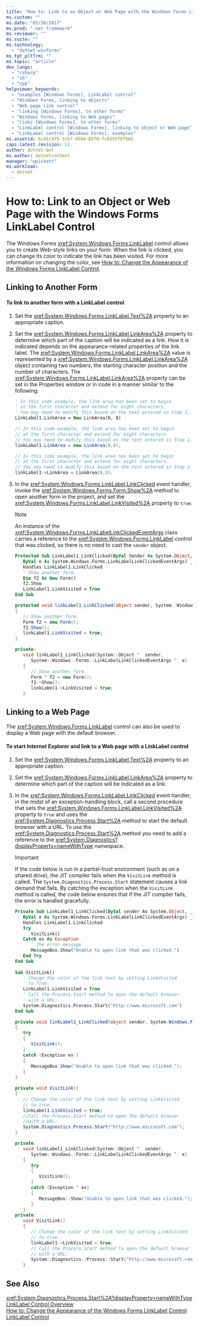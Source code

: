 ```yaml
---
title: "How to: Link to an Object or Web Page with the Windows Forms LinkLabel Control"
ms.custom: ""
ms.date: "03/30/2017"
ms.prod: ".net-framework"
ms.reviewer: ""
ms.suite: ""
ms.technology: 
  - "dotnet-winforms"
ms.tgt_pltfrm: ""
ms.topic: "article"
dev_langs: 
  - "csharp"
  - "vb"
  - "cpp"
helpviewer_keywords: 
  - "examples [Windows Forms], LinkLabel control"
  - "Windows Forms, linking to objects"
  - "Web page link control"
  - "linking [Windows Forms], to other forms"
  - "Windows Forms, linking to Web pages"
  - "links [Windows Forms], to other forms"
  - "LinkLabel control [Windows Forms], linking to object or Web page"
  - "LinkLabel control [Windows Forms], examples"
ms.assetid: 6c91c975-3cb7-4504-82f0-fc6255f8fb85
caps.latest.revision: 11
author: dotnet-bot
ms.author: dotnetcontent
manager: "wpickett"
ms.workload: 
  - dotnet
---
```

# How to: Link to an Object or Web Page with the Windows Forms LinkLabel Control
The Windows Forms <xref:System.Windows.Forms.LinkLabel> control allows you to create Web-style links on your form. When the link is clicked, you can change its color to indicate the link has been visited. For more information on changing the color, see [How to: Change the Appearance of the Windows Forms LinkLabel Control](../../../../docs/framework/winforms/controls/how-to-change-the-appearance-of-the-windows-forms-linklabel-control.md).  
  
## Linking to Another Form  
  
#### To link to another form with a LinkLabel control  
  
1.  Set the <xref:System.Windows.Forms.LinkLabel.Text%2A> property to an appropriate caption.  
  
2.  Set the <xref:System.Windows.Forms.LinkLabel.LinkArea%2A> property to determine which part of the caption will be indicated as a link. How it is indicated depends on the appearance-related properties of the link label. The <xref:System.Windows.Forms.LinkLabel.LinkArea%2A> value is represented by a <xref:System.Windows.Forms.LinkLabel.LinkArea%2A> object containing two numbers, the starting character position and the number of characters. The <xref:System.Windows.Forms.LinkLabel.LinkArea%2A> property can be set in the Properties window or in code in a manner similar to the following:  
  
    ```vb  
    ' In this code example, the link area has been set to begin  
    ' at the first character and extend for eight characters.  
    ' You may need to modify this based on the text entered in Step 1.  
    LinkLabel1.LinkArea = New LinkArea(0, 8)  
    ```  
  
    ```csharp  
    // In this code example, the link area has been set to begin  
    // at the first character and extend for eight characters.  
    // You may need to modify this based on the text entered in Step 1.  
    linkLabel1.LinkArea = new LinkArea(0,8);  
    ```  
  
    ```cpp  
    // In this code example, the link area has been set to begin  
    // at the first character and extend for eight characters.  
    // You may need to modify this based on the text entered in Step 1.  
    linkLabel1->LinkArea = LinkArea(0,8);  
    ```  
  
3.  In the <xref:System.Windows.Forms.LinkLabel.LinkClicked> event handler, invoke the <xref:System.Windows.Forms.Form.Show%2A> method to open another form in the project, and set the <xref:System.Windows.Forms.LinkLabel.LinkVisited%2A> property to `true`.  
  
    > [!NOTE]
    >  An instance of the <xref:System.Windows.Forms.LinkLabelLinkClickedEventArgs> class carries a reference to the <xref:System.Windows.Forms.LinkLabel> control that was clicked, so there is no need to cast the `sender` object.  
  
    ```vb  
    Protected Sub LinkLabel1_LinkClicked(ByVal Sender As System.Object, _  
       ByVal e As System.Windows.Forms.LinkLabelLinkClickedEventArgs) _  
       Handles LinkLabel1.LinkClicked  
       ' Show another form.  
       Dim f2 As New Form()  
       f2.Show  
       LinkLabel1.LinkVisited = True  
    End Sub  
    ```  
  
    ```csharp  
    protected void linkLabel1_LinkClicked(object sender, System. Windows.Forms.LinkLabelLinkClickedEventArgs e)  
    {  
       // Show another form.  
       Form f2 = new Form();  
       f2.Show();  
       linkLabel1.LinkVisited = true;  
    }  
    ```  
  
    ```cpp  
    private:  
       void linkLabel1_LinkClicked(System::Object ^  sender,  
          System::Windows::Forms::LinkLabelLinkClickedEventArgs ^  e)  
       {  
          // Show another form.  
          Form ^ f2 = new Form();  
          f2->Show();  
          linkLabel1->LinkVisited = true;  
       }  
    ```  
  
## Linking to a Web Page  
 The <xref:System.Windows.Forms.LinkLabel> control can also be used to display a Web page with the default browser.  
  
#### To start Internet Explorer and link to a Web page with a LinkLabel control  
  
1.  Set the <xref:System.Windows.Forms.LinkLabel.Text%2A> property to an appropriate caption.  
  
2.  Set the <xref:System.Windows.Forms.LinkLabel.LinkArea%2A> property to determine which part of the caption will be indicated as a link.  
  
3.  In the <xref:System.Windows.Forms.LinkLabel.LinkClicked> event handler, in the midst of an exception-handling block, call a second procedure that sets the <xref:System.Windows.Forms.LinkLabel.LinkVisited%2A> property to `true` and uses the <xref:System.Diagnostics.Process.Start%2A> method to start the default browser with a URL. To use the <xref:System.Diagnostics.Process.Start%2A> method you need to add a reference to the <xref:System.Diagnostics?displayProperty=nameWithType> namespace.  
  
    > [!IMPORTANT]
    >  If the code below is run in a partial-trust environment (such as on a shared drive), the JIT compiler fails when the `VisitLink` method is called. The `System.Diagnostics.Process.Start` statement causes a link demand that fails. By catching the exception when the `VisitLink` method is called, the code below ensures that if the JIT compiler fails, the error is handled gracefully.  
  
    ```vb  
    Private Sub LinkLabel1_LinkClicked(ByVal sender As System.Object, _  
       ByVal e As System.Windows.Forms.LinkLabelLinkClickedEventArgs) _  
       Handles LinkLabel1.LinkClicked  
       Try  
          VisitLink()  
       Catch ex As Exception  
          ' The error message  
          MessageBox.Show("Unable to open link that was clicked.")  
       End Try  
    End Sub  
  
    Sub VisitLink()  
       ' Change the color of the link text by setting LinkVisited   
       ' to True.  
       LinkLabel1.LinkVisited = True  
       ' Call the Process.Start method to open the default browser   
       ' with a URL:  
       System.Diagnostics.Process.Start("http://www.microsoft.com")  
    End Sub  
    ```  
  
    ```csharp  
    private void linkLabel1_LinkClicked(object sender, System.Windows.Forms.LinkLabelLinkClickedEventArgs e)  
    {  
       try  
       {  
          VisitLink();  
       }  
       catch (Exception ex )  
       {  
          MessageBox.Show("Unable to open link that was clicked.");  
       }  
    }  
  
    private void VisitLink()  
    {  
       // Change the color of the link text by setting LinkVisited   
       // to true.  
       linkLabel1.LinkVisited = true;  
       //Call the Process.Start method to open the default browser   
       //with a URL:  
       System.Diagnostics.Process.Start("http://www.microsoft.com");  
    }  
    ```  
  
    ```cpp  
    private:  
       void linkLabel1_LinkClicked(System::Object ^  sender,  
          System::Windows::Forms::LinkLabelLinkClickedEventArgs ^  e)  
       {  
          try  
          {  
             VisitLink();  
          }  
          catch (Exception ^ ex)  
          {  
             MessageBox::Show("Unable to open link that was clicked.");  
          }  
       }  
    private:  
       void VisitLink()  
       {  
          // Change the color of the link text by setting LinkVisited   
          // to true.  
          linkLabel1->LinkVisited = true;  
          // Call the Process.Start method to open the default browser   
          // with a URL:  
          System::Diagnostics::Process::Start("http://www.microsoft.com");  
       }  
    ```  
  
## See Also  
 <xref:System.Diagnostics.Process.Start%2A?displayProperty=nameWithType>  
 [LinkLabel Control Overview](../../../../docs/framework/winforms/controls/linklabel-control-overview-windows-forms.md)  
 [How to: Change the Appearance of the Windows Forms LinkLabel Control](../../../../docs/framework/winforms/controls/how-to-change-the-appearance-of-the-windows-forms-linklabel-control.md)  
 [LinkLabel Control](../../../../docs/framework/winforms/controls/linklabel-control-windows-forms.md)
